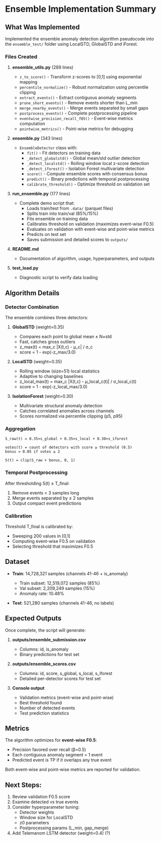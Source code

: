 # Ensemble Implementation Summary

## What Was Implemented

Implemented the ensemble anomaly detection algorithm pseudocode into the `ensemble_test/` folder using LocalSTD, GlobalSTD and iForest.

### Files Created

1. **ensemble_utils.py** (289 lines)

   - `z_to_score()` - Transform z-scores to [0,1] using exponential mapping
   - `percentile_normalize()` - Robust normalization using percentile clipping
   - `extract_events()` - Extract contiguous anomaly segments
   - `prune_short_events()` - Remove events shorter than L_min
   - `merge_nearby_events()` - Merge events separated by small gaps
   - `postprocess_events()` - Complete postprocessing pipeline
   - `eventwise_precision_recall_f05()` - Event-wise metrics computation
   - `pointwise_metrics()` - Point-wise metrics for debugging
2. **ensemble.py** (343 lines)

   - `EnsembleDetector` class with:
     - `fit()` - Fit detectors on training data
     - `_detect_globalstd()` - Global mean/std outlier detection
     - `_detect_localstd()` - Rolling window local z-score detection
     - `_detect_iforest()` - Isolation Forest multivariate detection
     - `score()` - Compute ensemble scores with consensus bonus
     - `predict()` - Binary predictions with temporal postprocessing
     - `calibrate_threshold()` - Optimize threshold on validation set
3. **run_ensemble.py** (177 lines)

   - Complete demo script that:
     - Loads train/test from `.data/` (parquet files)
     - Splits train into train/val (85%/15%)
     - Fits ensemble on training data
     - Calibrates threshold on validation (maximizes event-wise F0.5)
     - Evaluates on validation with event-wise and point-wise metrics
     - Predicts on test set
     - Saves submission and detailed scores to `outputs/`
4. **README.md**

   - Documentation of algorithm, usage, hyperparameters, and outputs
5. **test_load.py**

   - Diagnostic script to verify data loading

## Algorithm Details

### Detector Combination

The ensemble combines three detectors:

1. **GlobalSTD** (weight=0.35)

   - Compares each point to global mean ± N×std
   - Fast, catches gross outliers
   - z_max(t) = max_c |X(t,c) - μ_c| / σ_c
   - score = 1 - exp(-z_max/3.0)
2. **LocalSTD** (weight=0.35)

   - Rolling window (size=51) local statistics
   - Adaptive to changing baselines
   - z_local_max(t) = max_c |X(t,c) - μ_local_c(t)| / σ_local_c(t)
   - score = 1 - exp(-z_local_max/3.0)
3. **IsolationForest** (weight=0.30)

   - Multivariate structural anomaly detection
   - Catches correlated anomalies across channels
   - Scores normalized via percentile clipping (p5, p95)

### Aggregation

```
S_raw(t) = 0.35×s_global + 0.35×s_local + 0.30×s_iforest

votes(t) = count of detectors with score ≥ threshold (0.5)
bonus = 0.05 if votes ≥ 2

S(t) = clip(S_raw + bonus, 0, 1)
```

### Temporal Postprocessing

After thresholding S(t) ≥ T_final:

1. Remove events < 3 samples long
2. Merge events separated by ≤ 2 samples
3. Output compact event predictions

### Calibration

Threshold T_final is calibrated by:

- Sweeping 200 values in [0,1]
- Computing event-wise F0.5 on validation
- Selecting threshold that maximizes F0.5

## Dataset

- **Train**: 14,728,321 samples (channels 41-46 + is_anomaly)

  - Train subset: 12,519,072 samples (85%)
  - Val subset: 2,209,249 samples (15%)
  - Anomaly rate: 10.48%
- **Test**: 521,280 samples (channels 41-46, no labels)

## Expected Outputs

Once complete, the script will generate:

1. **outputs/ensemble_submission.csv**

   - Columns: id, is_anomaly
   - Binary predictions for test set
2. **outputs/ensemble_scores.csv**

   - Columns: id, score, s_global, s_local, s_iforest
   - Detailed per-detector scores for test set
3. **Console output**

   - Validation metrics (event-wise and point-wise)
   - Best threshold found
   - Number of detected events
   - Test prediction statistics

## Metrics

The algorithm optimizes for **event-wise F0.5**:

- Precision favored over recall (β=0.5)
- Each contiguous anomaly segment = 1 event
- Predicted event is TP if it overlaps any true event

Both event-wise and point-wise metrics are reported for validation.

## Next Steps:

1. Review validation F0.5 score
2. Examine detected vs true events
3. Consider hyperparameter tuning:
   - Detector weights
   - Window size for LocalSTD
   - z0 parameters
   - Postprocessing params (L_min, gap_merge)
4. Add Telemanom LSTM detector (weight=0.4) (?)
